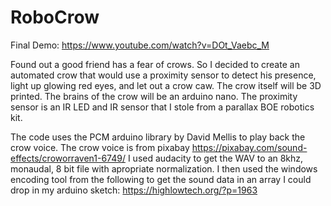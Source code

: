 # RoboCrow
Final Demo: https://www.youtube.com/watch?v=DOt_Vaebc_M

Found out a good friend has a fear of crows. So I decided to create an automated crow that would use a proximity sensor to detect his presence, light up glowing red eyes, and let out a crow caw. 
The crow itself will be 3D printed. The brains of the crow will be an arduino nano. The proximity sensor is an IR LED and IR sensor that I stole from a parallax BOE robotics kit.


The code uses the PCM arduino library by David Mellis to play back the crow voice.
The crow voice is from pixabay https://pixabay.com/sound-effects/croworraven1-6749/
I used audacity to get the WAV to an 8khz, monaudal, 8 bit file with apropriate normalization. I then used the windows encoding tool from the following to get the sound data in an array I could drop in my arduino sketch: https://highlowtech.org/?p=1963
